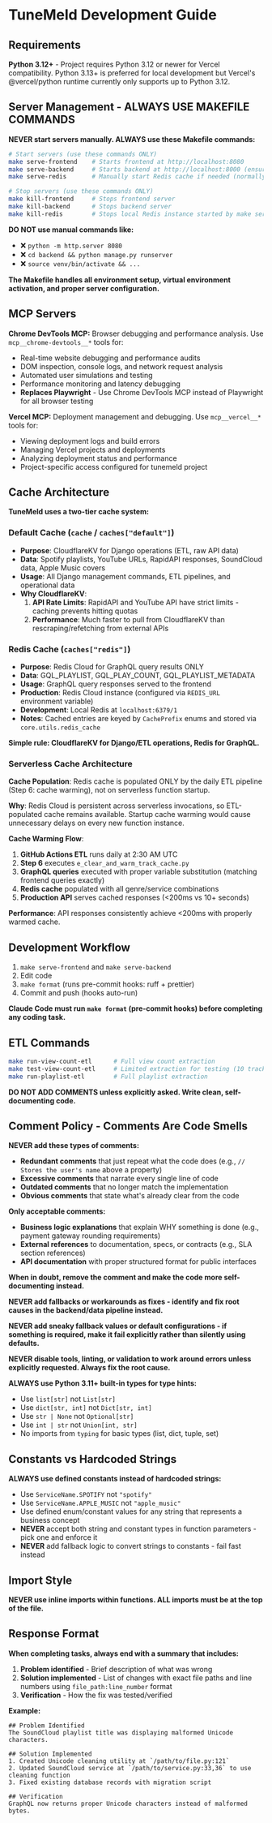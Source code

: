 # TuneMeld Development Guide

## Requirements

**Python 3.12+** - Project requires Python 3.12 or newer for Vercel compatibility. Python 3.13+ is preferred for local development but Vercel's @vercel/python runtime currently only supports up to Python 3.12.

## Server Management - ALWAYS USE MAKEFILE COMMANDS

**NEVER start servers manually. ALWAYS use these Makefile commands:**

```bash
# Start servers (use these commands ONLY)
make serve-frontend    # Starts frontend at http://localhost:8080
make serve-backend     # Starts backend at http://localhost:8000 (ensures Redis is running)
make serve-redis       # Manually start Redis cache if needed (normally run by make serve-backend)

# Stop servers (use these commands ONLY)
make kill-frontend     # Stops frontend server
make kill-backend      # Stops backend server
make kill-redis        # Stops local Redis instance started by make serve-redis
```

**DO NOT use manual commands like:**

- ❌ `python -m http.server 8080`
- ❌ `cd backend && python manage.py runserver`
- ❌ `source venv/bin/activate && ...`

**The Makefile handles all environment setup, virtual environment activation, and proper server configuration.**

## MCP Servers

**Chrome DevTools MCP:** Browser debugging and performance analysis. Use `mcp__chrome-devtools__*` tools for:

- Real-time website debugging and performance audits
- DOM inspection, console logs, and network request analysis
- Automated user simulations and testing
- Performance monitoring and latency debugging
- **Replaces Playwright** - Use Chrome DevTools MCP instead of Playwright for all browser testing

**Vercel MCP:** Deployment management and debugging. Use `mcp__vercel__*` tools for:

- Viewing deployment logs and build errors
- Managing Vercel projects and deployments
- Analyzing deployment status and performance
- Project-specific access configured for tunemeld project

## Cache Architecture

**TuneMeld uses a two-tier cache system:**

### Default Cache (`cache` / `caches["default"]`)

- **Purpose**: CloudflareKV for Django operations (ETL, raw API data)
- **Data**: Spotify playlists, YouTube URLs, RapidAPI responses, SoundCloud data, Apple Music covers
- **Usage**: All Django management commands, ETL pipelines, and operational data
- **Why CloudflareKV**:
  1. **API Rate Limits**: RapidAPI and YouTube API have strict limits - caching prevents hitting quotas
  2. **Performance**: Much faster to pull from CloudflareKV than rescraping/refetching from external APIs

### Redis Cache (`caches["redis"]`)

- **Purpose**: Redis Cloud for GraphQL query results ONLY
- **Data**: GQL_PLAYLIST, GQL_PLAY_COUNT, GQL_PLAYLIST_METADATA
- **Usage**: GraphQL query responses served to the frontend
- **Production**: Redis Cloud instance (configured via `REDIS_URL` environment variable)
- **Development**: Local Redis at `localhost:6379/1`
- **Notes**: Cached entries are keyed by `CachePrefix` enums and stored via `core.utils.redis_cache`

**Simple rule: CloudflareKV for Django/ETL operations, Redis for GraphQL.**

### Serverless Cache Architecture

**Cache Population**: Redis cache is populated ONLY by the daily ETL pipeline (Step 6: cache warming), not on serverless function startup.

**Why**: Redis Cloud is persistent across serverless invocations, so ETL-populated cache remains available. Startup cache warming would cause unnecessary delays on every new function instance.

**Cache Warming Flow**:

1. **GitHub Actions ETL** runs daily at 2:30 AM UTC
2. **Step 6** executes `e_clear_and_warm_track_cache.py`
3. **GraphQL queries** executed with proper variable substitution (matching frontend queries exactly)
4. **Redis cache** populated with all genre/service combinations
5. **Production API** serves cached responses (<200ms vs 10+ seconds)

**Performance**: API responses consistently achieve <200ms with properly warmed cache.

## Development Workflow

1. `make serve-frontend` and `make serve-backend`
2. Edit code
3. `make format` (runs pre-commit hooks: ruff + prettier)
4. Commit and push (hooks auto-run)

**Claude Code must run `make format` (pre-commit hooks) before completing any coding task.**

## ETL Commands

```bash
make run-view-count-etl      # Full view count extraction
make test-view-count-etl     # Limited extraction for testing (10 tracks)
make run-playlist-etl        # Full playlist extraction
```

**DO NOT ADD COMMENTS unless explicitly asked. Write clean, self-documenting code.**

## Comment Policy - Comments Are Code Smells

**NEVER add these types of comments:**

- **Redundant comments** that just repeat what the code does (e.g., `// Stores the user's name` above a property)
- **Excessive comments** that narrate every single line of code
- **Outdated comments** that no longer match the implementation
- **Obvious comments** that state what's already clear from the code

**Only acceptable comments:**

- **Business logic explanations** that explain WHY something is done (e.g., payment gateway rounding requirements)
- **External references** to documentation, specs, or contracts (e.g., SLA section references)
- **API documentation** with proper structured format for public interfaces

**When in doubt, remove the comment and make the code more self-documenting instead.**

**NEVER add fallbacks or workarounds as fixes - identify and fix root causes in the backend/data pipeline instead.**

**NEVER add sneaky fallback values or default configurations - if something is required, make it fail explicitly rather than silently using defaults.**

**NEVER disable tools, linting, or validation to work around errors unless explicitly requested. Always fix the root cause.**

**ALWAYS use Python 3.11+ built-in types for type hints:**

- Use `list[str]` not `List[str]`
- Use `dict[str, int]` not `Dict[str, int]`
- Use `str | None` not `Optional[str]`
- Use `int | str` not `Union[int, str]`
- No imports from `typing` for basic types (list, dict, tuple, set)

## Constants vs Hardcoded Strings

**ALWAYS use defined constants instead of hardcoded strings:**

- Use `ServiceName.SPOTIFY` not `"spotify"`
- Use `ServiceName.APPLE_MUSIC` not `"apple_music"`
- Use defined enum/constant values for any string that represents a business concept
- **NEVER** accept both string and constant types in function parameters - pick one and enforce it
- **NEVER** add fallback logic to convert strings to constants - fail fast instead

## Import Style

**NEVER use inline imports within functions. ALL imports must be at the top of the file.**

## Response Format

**When completing tasks, always end with a summary that includes:**

1. **Problem identified** - Brief description of what was wrong
2. **Solution implemented** - List of changes with exact file paths and line numbers using `file_path:line_number` format
3. **Verification** - How the fix was tested/verified

**Example:**

```
## Problem Identified
The SoundCloud playlist title was displaying malformed Unicode characters.

## Solution Implemented
1. Created Unicode cleaning utility at `/path/to/file.py:121`
2. Updated SoundCloud service at `/path/to/service.py:33,36` to use cleaning function
3. Fixed existing database records with migration script

## Verification
GraphQL now returns proper Unicode characters instead of malformed bytes.
```
